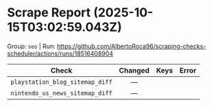 # Scrape Report (2025-10-15T03:02:59.043Z)

Group: `seo`  |  Run: https://github.com/AlbertoRoca96/scraping-checks-scheduler/actions/runs/18516408904

| Check | Changed | Keys | Error |
|---|:---:|:--|:--|
| `playstation_blog_sitemap_diff` | — |  |  |
| `nintendo_us_news_sitemap_diff` | — |  |  |
